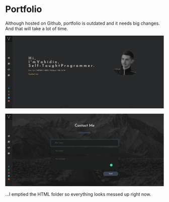 # Portfolio

Although hosted on Github, portfolio is outdated and it needs big changes. And that will take a lot of time.

![how it looks like](https://github.com/vaha-b/Portfolio/blob/master/how%20it%20looks%20like.png?raw=true)

![how it looks like](https://github.com/vaha-b/Portfolio/blob/master/contact%20me.png)

...I emptied the HTML folder so everything looks messed up right now.
